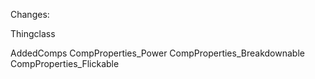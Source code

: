 Changes:

Thingclass

AddedComps
CompProperties_Power
CompProperties_Breakdownable
CompProperties_Flickable